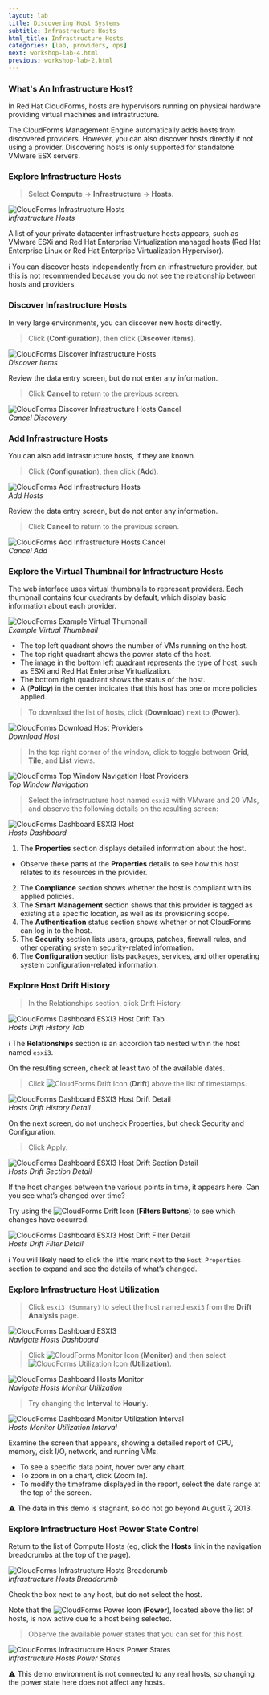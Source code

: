 ```yaml
---
layout: lab
title: Discovering Host Systems
subtitle: Infrastructure Hosts
html_title: Infrastructure Hosts
categories: [lab, providers, ops]
next: workshop-lab-4.html
previous: workshop-lab-2.html
---
```


### What's An Infrastructure Host?

In Red Hat CloudForms, hosts are hypervisors running on physical hardware providing virtual machines and infrastructure.

The CloudForms Management Engine automatically adds hosts from discovered providers. However, you can also discover hosts directly if not using a provider. Discovering hosts is only supported for standalone VMware ESX servers.

### Explore Infrastructure Hosts

> Select **Compute** → **Infrastructure** → **Hosts**.

<img alt="CloudForms Infrastructure Hosts" src="{{ site.baseurl }}/www-default/screenshots/cfme-nav-compute-infra-hosts.png" /><br/>
*Infrastructure Hosts*

A list of your private datacenter infrastructure hosts appears, such as VMware ESXi and Red Hat Enterprise Virtualization managed hosts (Red Hat Enterprise Linux or Red Hat Enterprise Virtualization Hypervisor).

:information_source: You can discover hosts independently from an infrastructure provider, but this is not recommended because you do not see the relationship between hosts and providers.

### Discover Infrastructure Hosts

In very large environments, you can discover new hosts directly.

> Click <i class="fa fa-cog" aria-hidden="true"></i> (**Configuration**), then click <i class="fa fa-search" aria-hidden="true"></i> (**Discover items**).

<img alt="CloudForms Discover Infrastructure Hosts" src="{{ site.baseurl }}/www-default/screenshots/cfme-nav-discover-infra-hosts.png"/><br/>
*Discover Items*

Review the data entry screen, but do not enter any information.

>  Click **Cancel** to return to the previous screen.

<img alt="CloudForms Discover Infrastructure Hosts Cancel" src="{{ site.baseurl }}/www-default/screenshots/cfme-nav-discover-infra-hosts-cancel.png"/><br/>
*Cancel Discovery*

### Add Infrastructure Hosts

You can also add infrastructure hosts, if they are known.

> Click <i class="fa fa-cog" aria-hidden="true"></i> (**Configuration**), then click <i class="fa fa-plus-circle fa-lg" aria-hidden="true"></i> (**Add**).

<img alt="CloudForms Add Infrastructure Hosts" src="{{ site.baseurl }}/www-default/screenshots/cfme-nav-add-infra-hosts.png"/><br/>
*Add Hosts*

Review the data entry screen, but do not enter any information.

>  Click **Cancel** to return to the previous screen.

<img alt="CloudForms Add Infrastructure Hosts Cancel" src="{{ site.baseurl }}/www-default/screenshots/cfme-nav-add-infra-hosts-cancel.png"/><br/>
*Cancel Add*

### Explore the Virtual Thumbnail for Infrastructure Hosts

The web interface uses virtual thumbnails to represent providers. Each thumbnail contains four quadrants by default, which display basic information about each provider.

<img alt="CloudForms Example Virtual Thumbnail" src="{{ site.baseurl }}/www-default/screenshots/cfme-virt-thumbnail-hosts.png"/><br/>
*Example Virtual Thumbnail*

* The top left quadrant shows the number of VMs running on the host.
* The top right quadrant shows the power state of the host.
* The image in the bottom left quadrant represents the type of host, such as ESXi and Red Hat Enterprise Virtualization.
* The bottom right quadrant shows the status of the host.
* A <i class="fa fa-shield fa-lg" aria-hidden="true"></i> (**Policy**) in the center indicates that this host has one or more policies applied.

> To download the list of hosts, click <i class="fa fa-download fa-lg" aria-hidden="true"></i> (**Download**) next to <i class="fa fa-power-off" aria-hidden="true"></i> (**Power**).

<img alt="CloudForms Download Host Providers" src="{{ site.baseurl }}/www-default/screenshots/cfme-nav-download-infra-hosts.png"/><br/>
*Download Host*

> In the top right corner of the window, click <i class="fa fa-th fa-lg" aria-hidden="true"></i> <i class="fa fa-th-large fa-lg" aria-hidden="true"></i> <i class="fa fa-list fa-lg" aria-hidden="true"></i> to toggle between **Grid**, **Tile**, and **List** views.

<img alt="CloudForms Top Window Navigation Host Providers" src="{{ site.baseurl }}/www-default/screenshots/cfme-nav-grid-title-list-infra-hosts.png"/><br/>
*Top Window Navigation*

> Select the infrastructure host named `esxi3` with VMware and 20 VMs, and observe the following details on the resulting screen:

<img alt="CloudForms Dashboard ESXI3 Host" src="{{ site.baseurl }}/www-default/screenshots/cfme-dashboard-infra-hosts.png"/><br/>
*Hosts Dashboard*

1. The **Properties** section displays detailed information about the host.
  * Observe these parts of the **Properties** details to see how this host relates to its resources in the provider.
2. The **Compliance** section shows whether the host is compliant with its applied policies.
3. The **Smart Management** section shows that this provider is tagged as existing at a specific location, as well as its provisioning scope.
4. The **Authentication** status section shows whether or not CloudForms can log in to the host.
5. The **Security** section lists users, groups, patches, firewall rules, and other operating system security-related information.
6. The **Configuration** section lists packages, services, and other operating system configuration-related information.

### Explore Host Drift History

> In the Relationships section, click Drift History.

<img alt="CloudForms Dashboard ESXI3 Host Drift Tab" src="{{ site.baseurl }}/www-default/screenshots/cfme-nav-infra-hosts-drift-1.png"/><br/>
*Hosts Drift History Tab*

:information_source: The **Relationships** section is an accordion tab nested within the host named `esxi3`.

On the resulting screen, check at least two of the available dates.

> Click <img alt="CloudForms Drift Icon" src="{{ site.baseurl }}/www-default/screenshots/cfme-nav-drift-icon.png"/> (**Drift**) above the list of timestamps.

<img alt="CloudForms Dashboard ESXI3 Host Drift Detail" src="{{ site.baseurl }}/www-default/screenshots/cfme-nav-infra-hosts-drift-2.png"/><br/>
*Hosts Drift History Detail*

On the next screen, do not uncheck Properties, but check Security and Configuration.

> Click Apply.

<img alt="CloudForms Dashboard ESXI3 Host Drift Section Detail" src="{{ site.baseurl }}/www-default/screenshots/cfme-nav-infra-hosts-drift-3.png"/><br/>
*Hosts Drift Section Detail*

If the host changes between the various points in time, it appears here. Can you see what’s changed over time?

Try using the <img alt="CloudForms Drift Icon" src="{{ site.baseurl }}/www-default/screenshots/cfme-nav-drift-filter-icon.png"/> (**Filters Buttons**) to see which changes have occurred.

<img alt="CloudForms Dashboard ESXI3 Host Drift Filter Detail" src="{{ site.baseurl }}/www-default/screenshots/cfme-nav-infra-hosts-drift-4.png"/><br/>
*Hosts Drift Filter Detail*

:information_source: You will likely need to click the little <i class="fa fa-angle-right fa-lg" aria-hidden="true"></i> mark next to the `Host Properties` section to expand and see the details of what’s changed.

### Explore Infrastructure Host Utilization

> Click `esxi3 (Summary)` to select the host named `esxi3` from the **Drift Analysis** page.

<img alt="CloudForms Dashboard ESXI3" src="{{ site.baseurl }}/www-default/screenshots/cfme-nav-esxi3-from-drift.png"/><br/>
*Navigate Hosts Dashboard*

> Click <img alt="CloudForms Monitor Icon" src="{{ site.baseurl }}/www-default/screenshots/cfme-nav-monitor-icon.png"/> (**Monitor**) and then select <img alt="CloudForms Utilization Icon" src="{{ site.baseurl }}/www-default/screenshots/cfme-nav-utilization-icon.png"/> (**Utilization**).

<img alt="CloudForms Dashboard Hosts Monitor" src="{{ site.baseurl }}/www-default/screenshots/cfme-nav-monitor-infra-hosts.png"/><br/>
*Navigate Hosts Monitor Utilization*

> Try changing the **Interval** to **Hourly**.

<img alt="CloudForms Dashboard Monitor Utilization Interval" src="{{ site.baseurl }}/www-default/screenshots/cfme-nav-infra-hosts-util-interval.png"/><br/>
*Hosts Monitor Utilization Interval*

Examine the screen that appears, showing a detailed report of CPU, memory, disk I/O, network, and running VMs.

* To see a specific data point, hover over any chart.
* To zoom in on a chart, click <i class="fa fa-search-plus fa-lg" aria-hidden="true"></i> (Zoom In).
* To modify the timeframe displayed in the report, select the date range at the top of the screen.

:warning: The data in this demo is stagnant, so do not go beyond August 7, 2013.

### Explore Infrastructure Host Power State Control

Return to the list of Compute Hosts (eg, click the **Hosts** link in the navigation breadcrumbs at the top of the page).

<img alt="CloudForms Infrastructure Hosts Breadcrumb" src="{{ site.baseurl }}/www-default/screenshots/cfme-nav-compute-infra-hosts-breadcrumb.png" /><br/>
*Infrastructure Hosts Breadcrumb*

Check the box next to any host, but do not select the host.

Note that the <img alt="CloudForms Power Icon" src="{{ site.baseurl }}/www-default/screenshots/cfme-nav-power-icon.png"/> (**Power**), located above the list of hosts, is now active due to a host being selected.

> Observe the available power states that you can set for this host.

<img alt="CloudForms Infrastructure Hosts  Power States" src="{{ site.baseurl }}/www-default/screenshots/cfme-nav-compute-infra-hosts-power-states.png" /><br/>
*Infrastructure Hosts Power States*

:warning: This demo environment is not connected to any real hosts, so changing the power state here does not affect any hosts.
